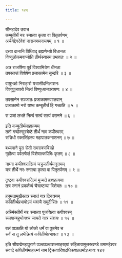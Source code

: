 ```yaml
---
title: १४२

---
```

श्रीमहादेव उवाच  
कम्बुतीर्थे नरः स्नात्वा कृत्वा वा पितृतर्पणम्  
अर्चयेद्देवदेवेशं नारायणमनामयम् ॥ १ ॥


दत्त्वा दानानि विधिवद् ब्रह्मणेभ्यो विधानतः  
विष्णुलोकमवाप्नोति तीर्थस्यास्य प्रभावतः ॥ २ ॥


अत्र राजर्षिणा पूर्वं विश्वामित्रेण धीमता  
तपस्तप्तं विशेषेण प्रजाकामेन सुन्दरि ॥ ३ ॥


वायुभक्षो निराहारो यत्रासीदनिलाशनः  
विष्णुपूजापरो नित्यं विष्णुध्यानपरायणः ॥ ४ ॥


तपसानेन सञ्जातः प्रजाकाममवाप्तवान्  
प्रजाकामो नरो यश्च कम्बुतीर्थं हि गच्छति ॥ ५ ॥


स प्रजां लभते नित्यं सत्यं सत्यं वरानने ॥ ६ ॥


इति कम्बुतीर्थमाहात्म्यम्  
ततो गच्छेत्सुरश्रेष्ठे तीर्थं नाम कपीश्वरम्  
सन्निधौ रक्तसिंहस्य महापातकनाशनम् ॥ ७ ॥


बध्यमाने पुरा सेतौ रामरावणविग्रहे  
गृहीत्वा पर्वतश्रेष्ठं विशेषात्कपिभिः कृतम् ॥ ८ ॥


नाम्ना कपीश्वरादित्यं चक्रुस्तीर्थमनुत्तमम्  
यत्र तीर्थे नरः स्नात्वा कृत्वा वा पितृतर्पणम् ॥ ९ ॥


दृष्ट्वा कपीश्वरादित्यं मुच्यते ब्रह्महत्यया  
तत्र स्नानं प्रकर्तव्यं चैत्राष्टम्यां विशेषतः ॥ १० ॥


हनुमत्प्रमुखैस्तत्र स्नातं यत्र दिनत्रयम्  
कपितीर्थप्रभावोऽयं भवत्यै समुदीरितः ॥ ११ ॥


अस्मिंस्तीर्थे नरः स्नात्वा पूजयित्वा कपीश्वरम्  
रूपवान्बहुभोगश्च जायते नात्र संशयः ॥ १२ ॥


बलं वाञ्छति यो लोको धर्मं वा पुत्रमेव च  
सर्वं स तु लभेन्नित्यं कपितीर्थप्रभावतः ॥ १३ ॥


इति श्रीपाद्मेमहापुराणे पञ्चपञ्चाशत्साहस्र्यां संहितायामुत्तरखण्डे उमामहेश्वर  
संवादे कपितीर्थमाहात्म्यं नाम द्विचत्वारिंशदधिकशततमोऽध्यायः १४२